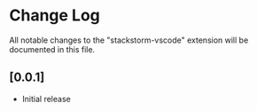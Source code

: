 # Change Log
All notable changes to the "stackstorm-vscode" extension will be documented in this file.

## [0.0.1]
- Initial release